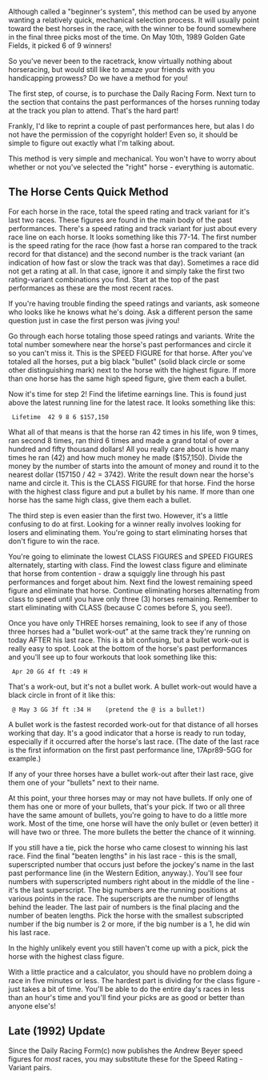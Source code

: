 Although  called  a  "beginner's system",  this  method  can 
be  used  by  anyone  wanting  a  relatively  quick,   mechanical 
selection process.  It will usually point toward the best  horses 
in  the race, with the winner to be found somewhere in the  final 
three  picks  most of the time.  On May 10th,  1989  Golden  Gate 
Fields, it picked 6 of 9 winners! 

So  you've  never  been to  the  racetrack,  know  virtually 
nothing  about  horseracing, but would still like to  amaze  your 
friends  with you handicapping prowess?  Do we have a method  for 
you! 

The  first step, of course, is to purchase the Daily  Racing 
Form.    Next  turn  to  the  section  that  contains  the   past 
performances of the horses running today at the track you plan to 
attend.  That's the hard part! 

Frankly,  I'd like to reprint a couple of past  performances 
here,  but  alas I do not have the permission  of  the  copyright 
holder!  Even so, it should be simple to figure out exactly  what 
I'm talking about. 

This  method is very simple and mechanical.  You won't  have 
to worry about whether or not you've selected the "right" horse - 
everything is automatic. 

## The Horse Cents Quick Method 

For each horse in the race, total the speed rating and track 
variant for it's last two races.  These figures are found in  the 
main  body of the past performances.  There's a speed rating  and 
track  variant for just about every race line on each horse.   It 
looks  something like this 77-14.  The first number is the  speed 
rating  for the race (how fast a horse ran compared to the  track 
record  for  that distance) and the second number  is  the  track 
variant  (an  indication of how fast or slow the track  was  that 
day).   Sometimes  a race did not get a rating at all.   In  that 
case,  ignore  it and simply take the  first  two  rating-variant 
combinations you find.  Start at the top of the past performances 
as these are the most recent races. 

If  you're  having  trouble finding the  speed  ratings  and 
variants,  ask someone who looks like he knows what  he's  doing. 
Ask  a different person the same question just in case the  first 
person was jiving you! 

Go  through  each  horse totaling those  speed  ratings  and 
variants.  Write the total number somewhere near the horse's past 
performances  and  circle it so you can't miss it.  This  is  the 
SPEED  FIGURE  for  that horse.  After  you've  totaled  all  the 
horses,  put  a big black "bullet" (solid black  circle  or  some 
other distinguishing mark) next to the  horse  with  the  highest 
figure. If more than  one horse has  the same  high speed figure, 
give them each a bullet. 

Now it's time for step 2!  Find the lifetime earnings  line. 
This  is found just above the latest running line for the  latest 
race.  It looks something like this: 

     Lifetime  42 9 8 6 $157,150 

What all of that means is that the horse ran 42 times in his 
life, won 9 times, ran second 8 times, ran third 6 times and made 
a grand total of over a hundred and fifty thousand dollars!   All 
you really care about is how many times he ran (42) and how  much 
money  he  made ($157,150).  Divide the money by  the  number  of 
starts  into  the  amount of money and round it  to  the  nearest 
dollar  (157150  / 42 = 3742).  Write the result  down  near  the 
horse's  name and circle it.  This is the CLASS FIGURE  for  that 
horse.   Find the horse with the highest class figure and  put  a 
bullet  by  his name.  If more than one horse has the  same  high 
class, give them each a bullet. 

The third step is even easier than the first two.   However, 
it's  a  little confusing to do at first.  Looking for  a  winner 
really involves looking for losers and eliminating them.   You're 
going  to start eliminating horses that don't figure to  win  the 
race. 

You're going to eliminate the lowest CLASS FIGURES and SPEED 
FIGURES alternately, starting with class.  Find the lowest  class 
figure and eliminate that horse from contention - draw a squiggly 
line  through his past performances and forget about  him.   Next 
find the lowest remaining speed figure and eliminate that  horse. 
Continue eliminating horses alternating from class to speed until 
you  have  only three (3) horses remaining.   Remember  to  start 
eliminating with CLASS (because C comes before S, you see!). 

Once  you have only THREE horses remaining, look to  see  if 
any  of  those three horses had a "bullet work-out" at  the  same 
track  they're running on today AFTER his last race.  This  is  a 
bit  confusing,  but a bullet work-out is really  easy  to  spot. 
Look  at the bottom of the horse's past performances  and  you'll 
see up to four workouts that look something like this: 

     Apr 20 GG 4f ft :49 H 

That's  a  work-out, but it's not a bullet work.   A  bullet 
work-out would have a black circle in front of it like this: 

     @ May 3 GG 3f ft :34 H    (pretend the @ is a bullet!) 

A  bullet  work is the fastest recorded  work-out  for  that 
distance  of all horses working that day.  It's a good  indicator 
that  a  horse is ready to run today, especially if  it  occurred 
after  the horse's last race.  (The date of the last race is  the 
first information on the first past performance line, 17Apr89-5GG 
for example.) 

If  any  of your three horses have a bullet  work-out  after 
their  last race, give them one of your "bullets" next  to  their 
name. 

At  this  point,  your  three horses may  or  may  not  have 
bullets.   If only one of them has one or more of  your  bullets, 
that's  your pick.  If two or all three have the same  amount  of 
bullets, you're going to have to do a little more work.  Most  of 
the time, one horse will have the only bullet or (even better) it 
will  have two or three.  The more bullets the better the  chance 
of it winning. 

If you still have a tie, pick the horse who came closest  to 
winning  his last race.  Find the final "beaten lengths"  in  his 
last  race - this is the small, superscripted number that  occurs 
just  before the jockey's name in the last past performance  line 
(in the Western Edition, anyway.).  You'll see four numbers  with 
superscripted  numbers  right about in the middle of the  line  - 
it's  the  last  superscript.  The big numbers  are  the  running 
positions  at various points in the race.  The  superscripts  are 
the  number  of  lengths behind the leader.   The  last  pair  of 
numbers  is the final placing and the number of  beaten  lengths. 
Pick  the horse with the smallest subscripted number if  the  big 
number  is  2 or more, if the big number is a 1, he did  win  his 
last race. 

In the highly unlikely event you still haven't come up  with 
a pick, pick the horse with the highest class figure. 

With a little practice and a calculator, you should have  no 
problem  doing a race in five minutes or less.  The hardest  part 
is  dividing  for the class figure - just takes a  bit  of  time. 
You'll  be  able  to do the entire day's races in  less  than  an 
hour's time and you'll find your picks are as good or better than 
anyone else's! 

## Late (1992) Update
Since the Daily Racing Form(c) now publishes the Andrew Beyer 
speed figures for _most_ races, you may substitute these for 
the Speed Rating - Variant pairs. 
  
  
